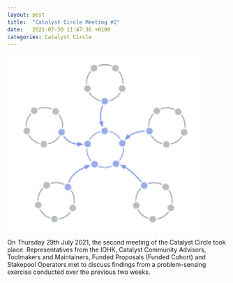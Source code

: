 ```yaml
---
layout: post
title:  "Catalyst Circle Meeting #2"
date:   2021-07-30 11:47:36 +0100
categories: Catalyst Circle
---
```


![Catalyst Circle](assets/Catalyst-Circle.png)

On Thursday 29th July 2021, the second meeting of the Catalyst Circle took place. Representatives from the IOHK, Catalyst Community Advisors, Toolmakers and Maintainers, Funded Proposals (Funded Cohort) and Stakepool Operators met to discuss findings from a problem-sensing exercise conducted over the previous two weeks.
